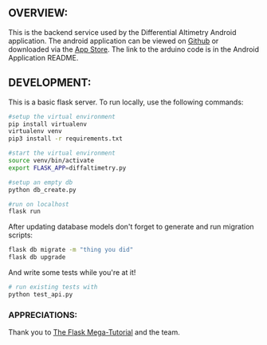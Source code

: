 ## OVERVIEW: 
This is the backend service used by the Differential Altimetry Android application. The android application can be viewed on [Github](https://github.com/krtonga/differential-altimetry-android) or downloaded via the [App Store](https://play.google.com/apps/testing/krtonga.github.io.differentialaltimetryandroid). The link to the arduino code is in the Android Application README. 


## DEVELOPMENT:
This is a basic flask server. To run locally, use the following commands:
 ```bash
 #setup the virtual environment
 pip install virtualenv
 virtualenv venv
 pip3 install -r requirements.txt
 
 #start the virtual environment
 source venv/bin/activate
 export FLASK_APP=diffaltimetry.py
 
 #setup an empty db
 python db_create.py
 
 #run on localhost
 flask run
 ```
 
After updating database models don't forget to generate and run migration scripts:
 ```bash
 flask db migrate -m "thing you did"
 flask db upgrade
 ```
 
And write some tests while you're at it!
 ```bash
 # run existing tests with
 python test_api.py
 ```
 
 
### APPRECIATIONS:
Thank you to [The Flask Mega-Tutorial](https://blog.miguelgrinberg.com/post/the-flask-mega-tutorial-part-i-hello-world) and the team.
